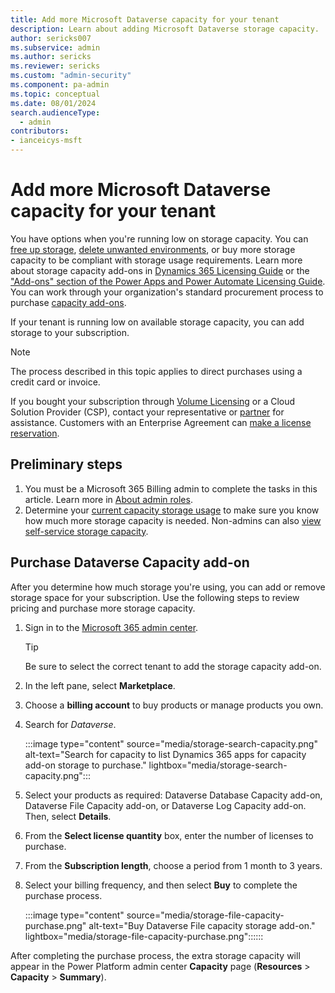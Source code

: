 ```yaml
---
title: Add more Microsoft Dataverse capacity for your tenant
description: Learn about adding Microsoft Dataverse storage capacity.
author: sericks007
ms.subservice: admin
ms.author: sericks
ms.reviewer: sericks
ms.custom: "admin-security"
ms.component: pa-admin
ms.topic: conceptual
ms.date: 08/01/2024
search.audienceType: 
  - admin
contributors:
- ianceicys-msft
---
```


# Add more Microsoft Dataverse capacity for your tenant

You have options when you're running low on storage capacity. You can [free up storage](free-storage-space.md), [delete unwanted environments](delete-environment.md), or buy more storage capacity to be compliant with storage usage requirements. Learn more about storage capacity add-ons in [Dynamics 365 Licensing Guide](https://go.microsoft.com/fwlink/p/?LinkId=866544) or the ["Add-ons" section of the Power Apps and Power Automate Licensing Guide](https://go.microsoft.com/fwlink/?linkid=2085130). You can work through your organization's standard procurement process to purchase [capacity add-ons](capacity-add-on.md).

If your tenant is running low on available storage capacity, you can add storage to your subscription.  

> [!NOTE]
> The process described in this topic applies to direct purchases using a credit card or invoice.
>
>If you bought your subscription through [Volume Licensing](/licensing/) or a Cloud Solution Provider (CSP), contact your representative or [partner](/microsoft-365/commerce/manage-partners?view=o365-worldwide) for assistance. Customers with an Enterprise Agreement can [make a license reservation](/licensing/license-faq).

## Preliminary steps

1. You must be a Microsoft 365 Billing admin to complete the tasks in this article. Learn more in [About admin roles](/microsoft-365/admin/add-users/about-admin-roles?view=o365-worldwide).
2. Determine your [current capacity storage usage](capacity-storage.md#verifying-your-microsoft-dataverse-capacity-based-storage-model) to make sure you know how much more storage capacity is needed. Non-admins can also [view self-service storage capacity](view-self-service-capacity.md).

## Purchase Dataverse Capacity add-on

After you determine how much storage you're using, you can add or remove storage space for your subscription. Use the following steps to review pricing and purchase more storage capacity.

1. Sign in to the [Microsoft 365 admin center](https://admin.microsoft.com/Adminportal/Home#/catalog).

   > [!TIP]
   > Be sure to select the correct tenant to add the storage capacity add-on.

2. In the left pane, select **Marketplace**.

3. Choose a **billing account** to buy products or manage products you own.

4. Search for *Dataverse*.
   
   :::image type="content" source="media/storage-search-capacity.png" alt-text="Search for capacity to list Dynamics 365 apps for capacity add-on storage to purchase." lightbox="media/storage-search-capacity.png":::

5. Select your products as required: Dataverse Database Capacity add-on, Dataverse File Capacity add-on, or Dataverse Log Capacity add-on. Then, select **Details**.

6. From the **Select license quantity** box, enter the number of licenses to purchase.

7. From the **Subscription length**, choose a period from 1 month to 3 years.

8. Select your billing frequency, and then select **Buy** to complete the purchase process.

   :::image type="content" source="media/storage-file-capacity-purchase.png" alt-text="Buy Dataverse File capacity storage add-on." lightbox="media/storage-file-capacity-purchase.png"::::::

After completing the purchase process, the extra storage capacity will appear in the Power Platform admin center **Capacity** page (**Resources** > **Capacity** > **Summary**).
